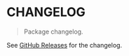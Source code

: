 # CHANGELOG

> Package changelog.

See [GitHub Releases](https://github.com/stdlib-js/utils-uncapitalize-keys/releases) for the changelog.